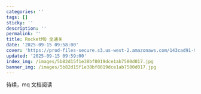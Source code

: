 ```yaml
---
categories: ''
tags: []
sticky: ''
description: ''
permalink: ''
title: RocketMQ 全通关
date: '2025-09-15 09:58:00'
cover: 'https://prod-files-secure.s3.us-west-2.amazonaws.com/143cad91-961b-48b0-82dc-78fbb6eb5abe/5b105eb9-fd5e-43e3-be11-a43759284d83/wallhaven-6lq3m7.jpg?X-Amz-Algorithm=AWS4-HMAC-SHA256&X-Amz-Content-Sha256=UNSIGNED-PAYLOAD&X-Amz-Credential=ASIAZI2LB4662TWRCK2G%2F20250918%2Fus-west-2%2Fs3%2Faws4_request&X-Amz-Date=20250918T030037Z&X-Amz-Expires=3600&X-Amz-Security-Token=IQoJb3JpZ2luX2VjEDgaCXVzLXdlc3QtMiJGMEQCIEIXXNu0KACcBFq72nIHzNAKCsihD6PBTzEmZZzaLFhxAiAw5ACcs6qfdzTEyyj2Owtq6akxktwUTqqGTopm81w0bCqIBAix%2F%2F%2F%2F%2F%2F%2F%2F%2F%2F8BEAAaDDYzNzQyMzE4MzgwNSIMZJuoUs0gDNdtVwooKtwDwiVYxKoMaJqZS%2BZohTHgP2IGXV7Kt3jdNoXYk7YESJdZpIpmZ3hqwQU4AGQLDLx5%2B5qAJlOC2mdO5aNsqX00uBDj23YbJbo63%2BtzW3kEbFI8a9LOJQ7llfBYX4TTabuH4rH%2BXfJYsTFqWIinaCspJ%2FBCaDn86rLj%2FloYZzem06Foy36un7O37P%2BsAIyH8Fm1646bs7tHs7zPgnBSvrz9%2BApi37eHAuYprOUpotygB78%2Bp7MJ%2FwLz%2FCU9wY%2FJgyKxkf5TC6ciRDwnMSFBFJ6pd%2Fp30gAtMLAc0KWqgyChewTXMXvz8%2Bxd5m4%2FK%2BFOYvwWckYNgiEDCQyZOhjm6%2FczJtbwE1M4UluT8T5uGlj4v4umuudOyzYTUIiWrp8SNSEtrv3bKfctgkhIAaicT0kbe6jo3z202%2B0%2F2UhlwAigGY7TyeMawN9lGlXx4LpGh7PN%2F%2F3ExsPN43F6lafSiv%2B2JTMXsAsOh81dLf0yoO%2BBRrhCVmjM5bV1lO44X1sPzQDHJt7T%2B9UyIsPqjm5X56QI5qJacAHs1pLd53vIuihmPYv1zOgkeUVCVYUJ4A5Fkx3BtN%2FVwbSj7n%2Bs3o3xqSK9Gh23ENSmZGrfo4wKBCfyfv3etST9qkiUwHzF1Bgw95mtxgY6pgEQg2zcaNFGvHw8RVKBOqQGIEW2n0SDr2XH0aXQ2DwmyZMfnhSvXMxuyUTXi%2FalhbPoxZKtEaFAdIjaD42juDjOXY6D%2BTdHGfIRZZJ%2Bh%2FYmAaUAzzxLUcM%2BHNpM8%2F9WkJ20ntMDTOgWL9jd00uPJxuGreOQJZ4LqMweXzAp%2Fh0bRO6Wcx19Odpd0UwCaZuQUKEBP4T6pVfsZnERrSFe04RR14iL92DD&X-Amz-Signature=c189e2fa0cf3419c040d8b8b6b3cf141ea5df1933a2c131ad9944cb0142a4da3&X-Amz-SignedHeaders=host&x-amz-checksum-mode=ENABLED&x-id=GetObject'
updated: '2025-09-15 09:59:00'
index_img: /images/5b82d15f1e38bf8019dce1ab7580d017.jpg
banner_img: /images/5b82d15f1e38bf8019dce1ab7580d017.jpg
---
```


待续，mq 文档阅读

